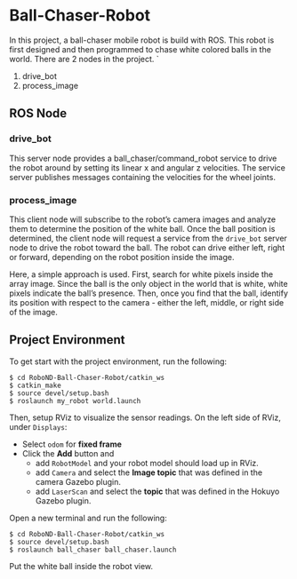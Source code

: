 # Ball-Chaser-Robot
In this project, a ball-chaser mobile robot is build with ROS. This robot is first designed and then programmed to chase white colored balls in the world. There are 2 nodes in the project. `
1. drive_bot
2. process_image
## ROS Node
### drive_bot
This server node provides a ball_chaser/command_robot service to drive the robot around by setting its linear x and angular z velocities. The service server publishes messages containing the velocities for the wheel joints.
### process_image
This client node will subscribe to the robot’s camera images and analyze them to determine the position of the white ball. Once the ball position is determined, the client node will request a service from the `drive_bot` server node to drive the robot toward the ball. The robot can drive either left, right or forward, depending on the robot position inside the image. 

Here, a simple approach is used. First, search for white pixels inside the array image. Since the ball is the only object in the world that is white, white pixels indicate the ball’s presence. Then, once you find that the ball, identify its position with respect to the camera - either the left, middle, or right side of the image.
## Project Environment
To get start with the project environment, run the following:
```
$ cd RoboND-Ball-Chaser-Robot/catkin_ws
$ catkin_make
$ source devel/setup.bash
$ roslaunch my_robot world.launch
```
Then, setup RViz to visualize the sensor readings. On the left side of RViz, under `Displays`:
- Select `odom` for **fixed frame**
- Click the **Add** button and
  - add `RobotModel` and your robot model should load up in RViz.
  - add `Camera` and select the **Image topic** that was defined in the camera Gazebo plugin.
  - add `LaserScan` and select the **topic** that was defined in the Hokuyo Gazebo plugin.
  
Open a new terminal and run the following: 
```
$ cd RoboND-Ball-Chaser-Robot/catkin_ws
$ source devel/setup.bash
$ roslaunch ball_chaser ball_chaser.launch
```
Put the white ball inside the robot view.

  
